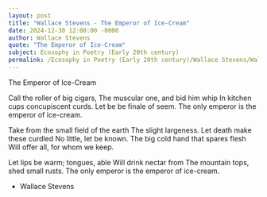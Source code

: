 ```yaml
---
layout: post
title: "Wallace Stevens - The Emperor of Ice-Cream"
date: 2024-12-30 12:00:00 -0000
author: Wallace Stevens
quote: "The Emperor of Ice-Cream"
subject: Ecosophy in Poetry (Early 20th century)
permalink: /Ecosophy in Poetry (Early 20th century)/Wallace Stevens/Wallace Stevens - The Emperor of Ice-Cream
---
```


The Emperor of Ice-Cream

Call the roller of big cigars,
The muscular one, and bid him whip
In kitchen cups concupiscent curds.
Let be be finale of seem.
The only emperor is the emperor of ice-cream.

Take from the small field of the earth
The slight largeness.
Let death make these curdled
No little, let be known.
The big cold hand that spares flesh
Will offer all, for whom we keep.

Let lips be warm; tongues, able
Will drink nectar from
The mountain tops, shed small rusts.
The only emperor is the emperor of ice-cream.
                                 


- Wallace Stevens
